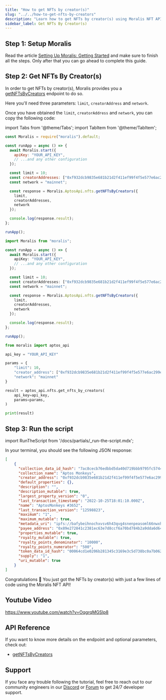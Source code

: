 ```yaml
---
title: "How to get NFTs by creator(s)"
slug: "../../how-to-get-nfts-by-creators"
description: "Learn how to get NFTs by creator(s) using Moralis NFT API."
sidebar_label: Get NFTs By Creator(s)
---
```


## Step 1: Setup Moralis

Read the article [Setting Up Moralis: Getting Started](/web3-data-api/aptos/get-your-api-key) and make sure to finish all the steps. Only after that you can go ahead to complete this guide.

## Step 2: Get NFTs By Creator(s)

In order to get NFTs by creator(s), Moralis provides you a [getNFTsByCreators](/web3-data-api/aptos/reference/get-nfts-by-creators) endpoint to do so.

Here you'll need three parameters: `limit`, `creatorAddress` and `network`.

Once you have obtained the `limit`, `creatorAddress` and `network`, you can copy the following code:

import Tabs from '@theme/Tabs';
import TabItem from '@theme/TabItem';

<Tabs groupId="programming-language">
  <TabItem value="javascript" label="index.js (JavaScript)" default>

```javascript index.js
const Moralis = require("moralis").default;

const runApp = async () => {
  await Moralis.start({
    apiKey: "YOUR_API_KEY",
    // ...and any other configuration
  });

  const limit = 10;
  const creatorAddresses: ["0xf932dcb9835e681b21d2f411ef99f4f5e577e6ac299eebee2272a39fb348f702"];
  const network = "mainnet";

  const response = Moralis.AptosApi.nfts.getNFTsByCreators({
    limit,
    creatorAddresses,
    network
  });

  console.log(response.result);
};

runApp();
```

</TabItem>
<TabItem value="typescript" label="index.ts (TypeScript)">

```typescript index.ts
import Moralis from "moralis";

const runApp = async () => {
  await Moralis.start({
    apiKey: "YOUR_API_KEY",
    // ...and any other configuration
  });

  const limit = 10;
  const creatorAddresses: ["0xf932dcb9835e681b21d2f411ef99f4f5e577e6ac299eebee2272a39fb348f702"];
  const network = "mainnet";

  const response = Moralis.AptosApi.nfts.getNFTsByCreators({
    limit,
    creatorAddresses,
    network
  });

  console.log(response.result);
};

runApp();
```

</TabItem>
<TabItem value="python" label="index.py (Python)">

```python index.py
from moralis import aptos_api

api_key = "YOUR_API_KEY"

params = {
    "limit": 10,
    "creator_address": ["0xf932dcb9835e681b21d2f411ef99f4f5e577e6ac299eebee2272a39fb348f702"],
    "network": "mainnet"
}

result = aptos_api.nfts.get_nfts_by_creators(
    api_key=api_key,
    params=params,
)

print(result)
```

</TabItem>
</Tabs>

## Step 3: Run the script

import RunTheScript from '/docs/partials/\_run-the-script.mdx';

<RunTheScript />

In your terminal, you should see the following JSON response:

```json
[
    {
      "collection_data_id_hash": "7ac8cecb76edbbd5da40d719bbb9795fc5744e4098ee0ce1be4bb86c90f42301",
      "collection_name": "Aptos Monkeys",
      "creator_address": "0xf932dcb9835e681b21d2f411ef99f4f5e577e6ac299eebee2272a39fb348f702",
      "default_properties": {},
      "description": "",
      "description_mutable": true,
      "largest_property_version": "0",
      "last_transaction_timestamp": "2022-10-25T18:01:10.000Z",
      "name": "AptosMonkeys #3652",
      "last_transaction_version": "12598823",
      "maximum": "1",
      "maximum_mutable": true,
      "metadata_uri": "ipfs://bafybeihnochxvsv6h43qvg4snenpeasoml66nwxhuiadfzkefix7vbetyq/3652.json",
      "payee_address": "0x89e272841c2381ec63e7d8ccf6a70bd784b2a9dda6d6425aeb31657f4a5619c0",
      "properties_mutable": true,
      "royalty_mutable": true,
      "royalty_points_denominator": "10000",
      "royalty_points_numerator": "500",
      "token_data_id_hash": "00064cd1e0206b281345c3169e3c5d738bc0a7b0623d3451baab10a91bd43cdb",
      "supply": "1",
      "uri_mutable": true
    }
]
```

Congratulations 🥳 You just got the NFTs by creator(s) with just a few lines of code using the Moralis NFT API!

## Youtube Video

https://www.youtube.com/watch?v=OqgrqMGSlp8

## API Reference

If you want to know more details on the endpoint and optional parameters, check out:

- [getNFTsByCreators](/web3-data-api/aptos/reference/get-nfts-by-creators)

## Support

If you face any trouble following the tutorial, feel free to reach out to our community engineers in our [Discord](https://moralis.io/discord) or [Forum](https://forum.moralis.io) to get 24/7 developer support.
